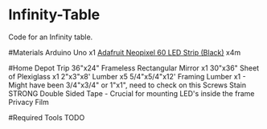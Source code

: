 # Infinity-Table
Code for an Infinity table.

#Materials
Arduino Uno x1
[Adafruit Neopixel 60 LED Strip (Black)](http://www.adafruit.com/products/1461) x4m


#Home Depot Trip
36"x24" Frameless Rectangular Mirror x1
30"x36" Sheet of Plexiglass x1
2"x3"x8' Lumber x5
5/4"x5/4"x12' Framing Lumber x1 - Might have been 3/4"x3/4" or 1"x1", need to check on this
Screws
Stain
STRONG Double Sided Tape - Crucial for mounting LED's inside the frame
Privacy Film

#Required Tools
TODO
